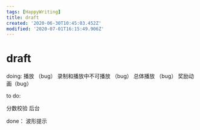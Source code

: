 ```yaml
---
tags: [HappyWriting]
title: draft
created: '2020-06-30T10:45:03.452Z'
modified: '2020-07-01T16:15:49.906Z'
---
```


# draft

doing:
播放 （bug）
录制和播放中不可播放 （bug）
总体播放 （bug）
奖励动画（bug）

to do:

分数校验
后台


done：
波形提示
